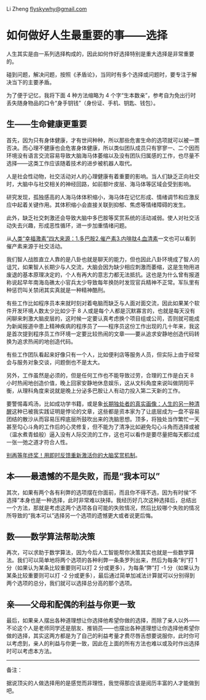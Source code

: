 Li Zheng <flyskywhy@gmail.com>


# 如何做好人生最重要的事——选择

人生其实是由一系列选择构成的，因此如何作好选择特别是重大选择是非常重要的。

碰到问题，解决问题，按照《矛盾论》，当同时有多个选择或问题时，要专注于解决当下的主要矛盾。

为了便于记忆，我将下面 4 种方法缩略为 4 个字“生本数亲”，参考自为免出行时丢失随身物品的口令“身手钥钱”（身份证、手机、钥匙、钱包）。

## 生——生命健康更重要

首先，因为只有身体健康，才有世间种种，所以那些危害生命的选项就可以被一票否决。而心理不健康也会危害身体健康，所以类似团队成员只有寥寥一、二个因而环境没有语言交流容易导致大脑海马体萎缩以及没有团队归属感的工作，也尽量不选择——这类工作应该随着技术的进步被机器人取代。

人是社会性动物，社交活动对人的心理健康有着重要的影响。当人们缺乏正向社交时，大脑中与社交相关的神经回路，如前额叶皮层、海马体等区域会受到影响。

研究发现，孤独感高的人海马体体积缩小，海马体在记忆形成、情绪调节和应激反应中起着关键作用。其体积缩小会直接关联到抑郁、焦虑等情绪障碍的发生。

此外，缺乏社交刺激还会导致大脑中多巴胺等奖赏系统的活动减弱。使人对社交活动失去兴趣，形成恶性循环，进一步加重情绪问题。

从[人类“幸福激素”四大来源：1.多巴胺2.催产素3.内啡肽4.血清素](https://mparticle.uc.cn/article.html?btifl=100&app=uc-iflow&title_type=1&wm_id=a9f7cbf8b07c4fe08ecf6b9a58f1c01f&wm_cid=687669063259798528&pagetype=share&client=&uc_share_depth=1&uc_param_str=frdnsnpfvepcntnwprdssskt)一文也可以看到催产素来源于社交活动。

我们智人战胜直立人靠的是八卦也就是聊天的能力，但也因此八卦环境成了智人的诅咒，如果智人长期少与人交流，大脑会因为缺少相应刺激而萎缩，这是生物用进废退的基本原理决定的，个人有再大的意志力都无法抵抗。这也是为什么曾有报道称说起早年南海岛礁太小官兵太少导致每年换防时发现官兵精神不正常。军队里有种惩罚叫关禁闭其实真就是一种精神酷刑。

有些工作比如程序员本来就时刻对着电脑而缺乏与人面对面交流，因此如果某个软件开发环境人数太少比如少于 8 人或是每个人都是沉默寡言的，也就是每天没有闲聊来刺激大脑皮层的，这时候一定要认真考虑换个项目组或公司，否则就可能成为新闻报道中患上精神疾病的程序员了——程序员这份工作出现的几十年来，我这是首次提到程序员工作环境一定要比较热闹的文章——要从追求安静地创造代码转换为追求热闹的地创造代码。

有些工作团队看起来好像只有一个人，比如便利店等服务人员，但实际上由于经常会与服务对象交谈，问题倒也不是太大。

另外，工作虽然是必须的，但是任何工作也不能导致过劳，合理的工作是白天 8 小时热闹地创造价值，晚上回家安静地休息娱乐，这从文科角度来说叫做阴阳平衡，从理科角度来说就是晚上分泌多巴胺让人有动力投入第二天新的工作。

要警惕毒鸡汤，比如成功学书籍，或是象[长期独处者的真实画像：人生的另一种清醒](https://m.toutiao.com/article/7482595793610834459)这种已被我实践证明是悖论的文章，这些都是资本家为了让底层成为一盘不容易团结的散沙从而容易压榨底层所鼓吹出来的洗脑思想。顶多，将独处当作繁忙一天甚至勾心斗角的工作后的心灵修复，但不能为了清净比如避免勾心斗角而选择或被（温水煮青蛙般）逼入没有人际交流的工作，这也可以看作是要尽量把每天都过成一张一弛之道才符合人性。

[别再等年终奖！用即时反馈重新激活你的大脑奖赏机制](https://www.toutiao.com/video/7554201113977684543/)。

## 本——最遗憾的不是失败，而是“我本可以”

其次，如果有两个各有利弊的选项摆在你面前，而且你不得不选，因为有时侯“不选择”本身也是一种选择，此时非常难以抉择。我经历好几次这种选择后，总结出一个方法，那就是考虑这两个选项各自可能的失败情况，然后比较哪个失败的情况所导致的“我本可以”选择另一个选项的遗憾更大或者说更后悔。

## 数——数学算法帮助决策

再次，可以求助于数学算法，因为今后人工智能帮你决策其实也就是一些数学算法。我们可以简单地将两个选项的各种利弊一条条罗列出来，然后为每条“利”打 1 分（如果认为某条比较重要则可以打 2 分或更多），为每条“弊”打 -1 分（如果认为某条比较重要则可以打 -2 分或更多），最后通过简单加减法计算就可以分别得到两个选项的总分，我们就可以选择总分高的那个选项。

## 亲——父母和配偶的利益与你更一致

最后，如果亲人摆出各种道理想让你选择他希望你做的选择，而除了亲人以外——不论这个人是老师同学还是朋友、推销员——也摆出各种道理想让你选择他希望你做的选择，其实这两方都是为了自己的利益考量才费尽唇舌想要说服你，此时你可以考虑到，亲人的利益与你更一致，因此在上面的所有方法也难以或及时作出选择时可以考虑本方法。

-------

备注：

据说顶尖的人做选择用的是感觉而非理性，我觉得那应该是阅历丰富的人才能做到吧。
